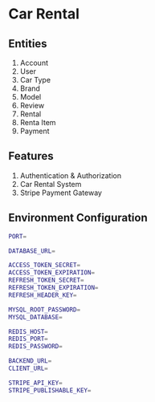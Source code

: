# Car Rental

## Entities
1. Account
2. User
3. Car Type
4. Brand
5. Model
6. Review
7. Rental
8. Renta Item
9. Payment

## Features 
1. Authentication & Authorization
2. Car Rental System
3. Stripe Payment Gateway

## Environment Configuration

```bash
PORT=

DATABASE_URL=

ACCESS_TOKEN_SECRET=
ACCESS_TOKEN_EXPIRATION=
REFRESH_TOKEN_SECRET=
REFRESH_TOKEN_EXPIRATION=
REFRESH_HEADER_KEY=

MYSQL_ROOT_PASSWORD=
MYSQL_DATABASE=

REDIS_HOST=
REDIS_PORT=
REDIS_PASSWORD=

BACKEND_URL=
CLIENT_URL=

STRIPE_API_KEY=
STRIPE_PUBLISHABLE_KEY=
```
